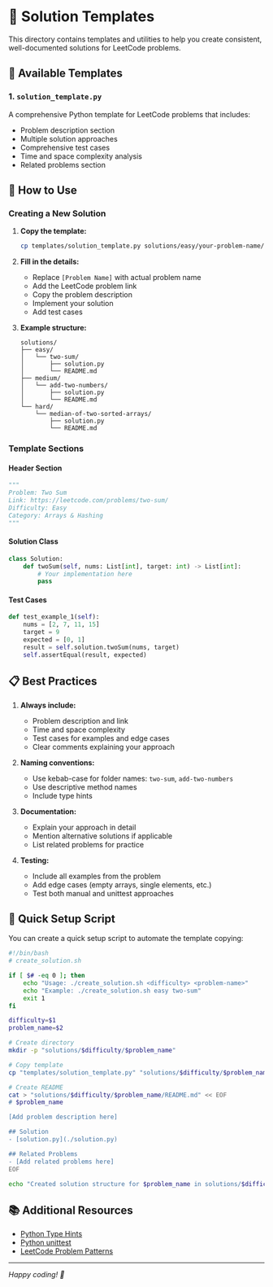 # 📝 Solution Templates

This directory contains templates and utilities to help you create consistent, well-documented solutions for LeetCode problems.

## 🎯 Available Templates

### 1. `solution_template.py`
A comprehensive Python template for LeetCode problems that includes:
- Problem description section
- Multiple solution approaches
- Comprehensive test cases
- Time and space complexity analysis
- Related problems section

## 🚀 How to Use

### Creating a New Solution

1. **Copy the template:**
   ```bash
   cp templates/solution_template.py solutions/easy/your-problem-name/solution.py
   ```

2. **Fill in the details:**
   - Replace `[Problem Name]` with actual problem name
   - Add the LeetCode problem link
   - Copy the problem description
   - Implement your solution
   - Add test cases

3. **Example structure:**
   ```
   solutions/
   ├── easy/
   │   └── two-sum/
   │       ├── solution.py
   │       └── README.md
   ├── medium/
   │   └── add-two-numbers/
   │       ├── solution.py
   │       └── README.md
   └── hard/
       └── median-of-two-sorted-arrays/
           ├── solution.py
           └── README.md
   ```

### Template Sections

#### Header Section
```python
"""
Problem: Two Sum
Link: https://leetcode.com/problems/two-sum/
Difficulty: Easy
Category: Arrays & Hashing
"""
```

#### Solution Class
```python
class Solution:
    def twoSum(self, nums: List[int], target: int) -> List[int]:
        # Your implementation here
        pass
```

#### Test Cases
```python
def test_example_1(self):
    nums = [2, 7, 11, 15]
    target = 9
    expected = [0, 1]
    result = self.solution.twoSum(nums, target)
    self.assertEqual(result, expected)
```

## 📋 Best Practices

1. **Always include:**
   - Problem description and link
   - Time and space complexity
   - Test cases for examples and edge cases
   - Clear comments explaining your approach

2. **Naming conventions:**
   - Use kebab-case for folder names: `two-sum`, `add-two-numbers`
   - Use descriptive method names
   - Include type hints

3. **Documentation:**
   - Explain your approach in detail
   - Mention alternative solutions if applicable
   - List related problems for practice

4. **Testing:**
   - Include all examples from the problem
   - Add edge cases (empty arrays, single elements, etc.)
   - Test both manual and unittest approaches

## 🔧 Quick Setup Script

You can create a quick setup script to automate the template copying:

```bash
#!/bin/bash
# create_solution.sh

if [ $# -eq 0 ]; then
    echo "Usage: ./create_solution.sh <difficulty> <problem-name>"
    echo "Example: ./create_solution.sh easy two-sum"
    exit 1
fi

difficulty=$1
problem_name=$2

# Create directory
mkdir -p "solutions/$difficulty/$problem_name"

# Copy template
cp "templates/solution_template.py" "solutions/$difficulty/$problem_name/solution.py"

# Create README
cat > "solutions/$difficulty/$problem_name/README.md" << EOF
# $problem_name

[Add problem description here]

## Solution
- [solution.py](./solution.py)

## Related Problems
- [Add related problems here]
EOF

echo "Created solution structure for $problem_name in solutions/$difficulty/"
```

## 📚 Additional Resources

- [Python Type Hints](https://docs.python.org/3/library/typing.html)
- [Python unittest](https://docs.python.org/3/library/unittest.html)
- [LeetCode Problem Patterns](https://seanprashad.com/leetcode-patterns/)

---

*Happy coding! 🐍* 